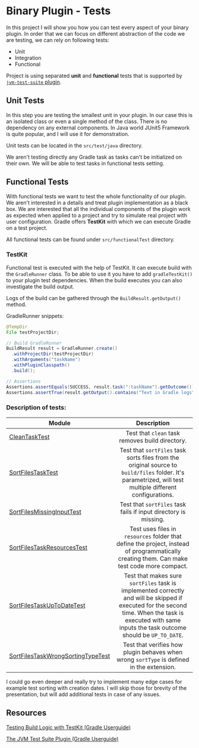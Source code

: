 # Binary Plugin - Tests

In this project I will show you how you can test every aspect of your binary plugin. In order that we can focus on 
different abstraction of the code we are testing, we can rely on following tests:
- Unit
- Integration
- Functional

Project is using separated **unit** and **functional** tests that is supported by [`jvm-test-suite` plugin](https://docs.gradle.org/current/userguide/jvm_test_suite_plugin.html).

## Unit Tests

In this step you are testing the smallest unit in your plugin. In our case this is an isolated class or even a single method of the class.
There is no dependency on any external components. In Java world JUnit5 Framework is quite popular, and I will use it for 
demonstration.

Unit tests can be located in the `src/test/java` directory.

We aren't testing directly any Gradle task as tasks can't be initialized on their own. We will be able to test tasks in 
functional tests setting.

## Functional Tests

With functional tests we want to test the whole functionality of our plugin. We aren't interested in a details and treat 
plugin implementation as a black box. We are interested that all the individual components of the plugin work as 
expected when applied to a project and try to simulate real project with user configuration. Gradle offers **TestKit** with 
which we can execute Gradle on a test project. 

All functional tests can be found under `src/functionalTest` directory. 

### TestKit

Functional test is executed with the help of TestKit. It can execute build with the `GradleRunner` class. To be able to use it you have 
to add `gradleTestKit()` to your plugin test dependencies. When the build executes you can also investigate the build output.

Logs of the build can be gathered through the `BuildResult.getOutput()` method.

GradleRunner snippets:

```java
@TempDir
File testProjectDir;

// Build GradleRunner
BuildResult result = GradleRunner.create()
  .withProjectDir(testProjectDir)
  .withArguments("taskName")
  .withPluginClasspath()
  .build();

// Assertions
Assertions.assertEquals(SUCCESS, result.task(":taskName").getOutcome());
Assertions.assertTrue(result.getOutput().contains("Text in Gradle logs"));
```

### Description of tests:

|    Module     |  Description  |
| ------------- |:-------------:|
| [CleanTaskTest](src/functionalTest/java/com/rivancic/gradle/plugin/files/tasks/clean/CleanTaskTest.java) | Test that `clean` task removes build directory. |
| [SortFilesTaskTest](src/functionalTest/java/com/rivancic/gradle/plugin/files/tasks/sort/SortFilesTaskTest.java) | Test that `sortFiles` task sorts files from the original source to `build/files` folder. It's parametrized, will test multiple different configurations. |
| [SortFilesMissingInputTest](src/functionalTest/java/com/rivancic/gradle/plugin/files/tasks/sort/SortFilesMissingInputTest.java) | Test that `sortFiles` task fails if input directory is missing. |
| [SortFilesTaskResourcesTest](src/functionalTest/java/com/rivancic/gradle/plugin/files/tasks/sort/SortFilesTaskResourcesTest.java) | Test uses files in `resources` folder that define the project, instead of programmatically creating them. Can make test code more compact. |
| [SortFilesTaskUpToDateTest](src/functionalTest/java/com/rivancic/gradle/plugin/files/tasks/sort/SortFilesTaskUpToDateTest.java) | Test that makes sure `sortFiles` task is implemented correctly and will be skipped if executed for the second time. When the task is executed with same inputs the task outcome should be `UP_TO_DATE`. |
| [SortFilesTaskWrongSortingTypeTest](src/functionalTest/java/com/rivancic/gradle/plugin/files/tasks/sort/SortFilesTaskWrongSortingTypeTest.java) | Test that verifies how plugin behaves when wrong `sortType` is defined in the extension. |

I could go even deeper and really try to implement many edge cases for example test sorting with creation dates. I will
skip those for brevity of the presentation, but will add additional tests in case of any issues.

## Resources

[Testing Build Logic with TestKit (Gradle Userguide)](https://docs.gradle.org/current/userguide/test_kit.html)

[The JVM Test Suite Plugin (Gradle Userguide)](https://docs.gradle.org/current/userguide/jvm_test_suite_plugin.html)

<!---
### Examples

// TODO add some github examples of real life projects that are defining extensions and the projects that are then actually using those.

Source code of java-gradle-plugin 
https://github.com/gradle/gradle/blob/e2b7808f890e9fec75cf7215466afb2c3170d709/subprojects/plugin-development/src/main/java/org/gradle/plugin/devel/plugins/JavaGradlePluginPlugin.java


-->


